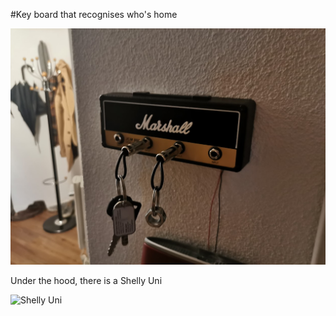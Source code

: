 #Key board that recognises who's home

![Whats all this?](img/mountedWithKeys.jpg?raw=true "What this is")  

Under the hood, there is a Shelly Uni 

![Shelly Uni](img/shellUni.png?raw=true "Shelly Uni")
